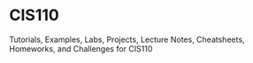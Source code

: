 # CIS110
Tutorials, Examples, Labs, Projects, Lecture Notes, Cheatsheets, Homeworks, and Challenges for CIS110
